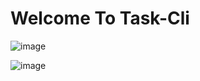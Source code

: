 # Welcome To Task-Cli

![image](/home/anurag/Documents/PythonJourney/Task-cli-python/1.png)

![image](/home/anurag/Documents/PythonJourney/Task-cli-python/2.png)
